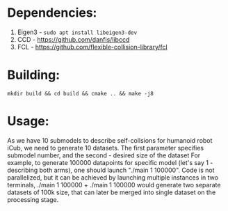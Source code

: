 # Dependencies: 
1) Eigen3 - `sudo apt install libeigen3-dev`
2) CCD - https://github.com/danfis/libccd
2) FCL - https://github.com/flexible-collision-library/fcl

# Building:
`mkdir build && cd build && cmake .. && make -j8`

# Usage:
As we have 10 submodels to describe self-collsions for humanoid robot iCub, we need to generate 10 datasets.
The first parameter specifies submodel number, and the second - desired size of the dataset
For example, to generate 100000 datapoints for specific model (let's say 1 - describing both arms), one should launch "./main 1 100000". Code is not parallelized, but it can be achieved by launching multiple instances in two terminals, ./main 1 100000 + ./main 1 100000 would generate two separate datasets of 100k size, that can later be merged into single dataset on the processing stage.
